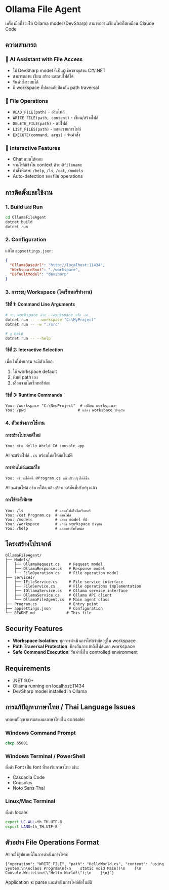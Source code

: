 # Ollama File Agent

เครื่องมือที่ช่วยให้ Ollama model (DevSharp) สามารถอ่านเขียนไฟล์ได้เหมือน Claude Code

## ความสามารถ

### 🤖 AI Assistant with File Access
- ใช้ DevSharp model ที่เป็นผู้เชี่ยวชาญด้าน C#/.NET
- สามารถอ่าน เขียน สร้าง และลบไฟล์ได้
- รันคำสั่งระบบได้
- มี workspace ที่ปลอดภัยป้องกัน path traversal

### 📁 File Operations
- `READ_FILE(path)` - อ่านไฟล์
- `WRITE_FILE(path, content)` - เขียน/สร้างไฟล์
- `DELETE_FILE(path)` - ลบไฟล์
- `LIST_FILES(path)` - แสดงรายการไฟล์
- `EXECUTE(command, args)` - รันคำสั่ง

### 🎯 Interactive Features
- Chat แบบโต้ตอบ
- รวมไฟล์เข้าใน context ด้วย `@filename`
- คำสั่งพิเศษ: `/help`, `/ls`, `/cat`, `/models`
- Auto-detection ของ file operations

## การติดตั้งและใช้งาน

### 1. Build และ Run
```bash
cd OllamaFileAgent
dotnet build
dotnet run
```

### 2. Configuration
แก้ไข `appsettings.json`:
```json
{
  "OllamaBaseUrl": "http://localhost:11434",
  "WorkspaceRoot": "./workspace", 
  "DefaultModel": "devsharp"
}
```

### 3. การระบุ Workspace (ไดเร็กทอรีทำงาน)

#### วิธีที่ 1: Command Line Arguments
```bash
# ระบุ workspace ด้วย --workspace หรือ -w
dotnet run -- --workspace "C:\MyProject"
dotnet run -- -w "./src"

# ดู help
dotnet run -- --help
```

#### วิธีที่ 2: Interactive Selection
เมื่อเริ่มโปรแกรม จะมีตัวเลือก:
1. ใช้ workspace default
2. พิมพ์ path เอง
3. เลือกจากไดเร็กทอรีย่อย

#### วิธีที่ 3: Runtime Commands
```
You: /workspace "C:\NewProject"  # เปลี่ยน workspace
You: /pwd                       # แสดง workspace ปัจจุบัน
```

### 4. ตัวอย่างการใช้งาน

#### การสร้างโปรเจกต์ใหม่
```
You: สร้าง Hello World C# console app
```

AI จะสร้างไฟล์ `.cs` พร้อมโค้ดให้อัตโนมัติ

#### การอ่านไฟล์และแก้ไข
```
You: อธิบายโค้ดนี้ @Program.cs แล้วปรับปรุงให้ดีขึ้น
```

AI จะอ่านไฟล์ อธิบายโค้ด แล้วสร้างเวอร์ชันที่ปรับปรุงแล้ว

#### การใช้คำสั่งพิเศษ
```
You: /ls              # แสดงไฟล์ในไดเร็กทอรี
You: /cat Program.cs  # อ่านไฟล์
You: /models          # แสดง model ที่มี
You: /workspace       # แสดง workspace ปัจจุบัน
You: /help            # แสดงคำสั่งทั้งหมด
```

## โครงสร้างโปรเจกต์

```
OllamaFileAgent/
├── Models/
│   ├── OllamaRequest.cs    # Request model
│   ├── OllamaResponse.cs   # Response model
│   └── FileOperation.cs    # File operation model
├── Services/
│   ├── IFileService.cs     # File service interface
│   ├── FileService.cs      # File operations implementation
│   ├── IOllamaService.cs   # Ollama service interface
│   ├── OllamaService.cs    # Ollama API client
│   └── OllamaFileAgent.cs  # Main agent class
├── Program.cs              # Entry point
├── appsettings.json        # Configuration
└── README.md              # This file
```

## Security Features

- **Workspace Isolation**: ทุกการดำเนินการไฟล์จำกัดอยู่ใน workspace
- **Path Traversal Protection**: ป้องกันการเข้าถึงไฟล์นอก workspace
- **Safe Command Execution**: รันคำสั่งใน controlled environment

## Requirements

- .NET 9.0+
- Ollama running on localhost:11434
- DevSharp model installed in Ollama

## การแก้ปัญหาภาษาไทย / Thai Language Issues

หากพบปัญหาการแสดงผลภาษาไทยใน console:

### Windows Command Prompt
```cmd
chcp 65001
```

### Windows Terminal / PowerShell
ตั้งค่า Font เป็น font ที่รองรับภาษาไทย เช่น:
- Cascadia Code
- Consolas
- Noto Sans Thai

### Linux/Mac Terminal
ตั้งค่า locale:
```bash
export LC_ALL=th_TH.UTF-8
export LANG=th_TH.UTF-8
```

## ตัวอย่าง File Operations Format

AI จะใช้รูปแบบนี้ในการดำเนินการไฟล์:

```fileop
{"operation": "WRITE_FILE", "path": "HelloWorld.cs", "content": "using System;\n\nclass Program\n{\n    static void Main()\n    {\n        Console.WriteLine(\"Hello World!\");\n    }\n}"}
```

Application จะ parse และดำเนินการไฟล์อัตโนมัติ